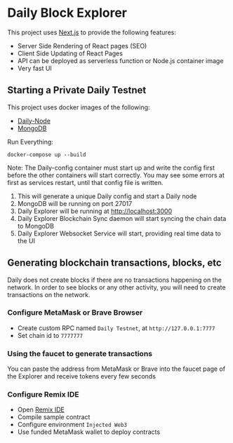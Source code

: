 # Daily Block Explorer

This project uses [Next.js](https://nextjs.org/) to provide the following features:

- Server Side Rendering of React pages (SEO)
- Client Side Updating of React Pages
- API can be deployed as serverless function or Node.js container image
- Very fast UI

## Starting a Private Daily Testnet

This project uses docker images of the following:

- [Daily-Node](https://github.com/dailycrypto-me/daily-node)
- [MongoDB](https://www.mongodb.com)

Run Everything:

```
docker-compose up --build
```

Note: The Daily-config container must start up and write the config first before the other containers will start correctly. You may see some errors at first as services restart, until that config file is written.

1. This will generate a unique Daily config and start a Daily node
2. MongoDB will be running on port 27017
3. Daily Explorer will be running at [http://localhost:3000](http://localhost:3000)
4. Daily Explorer Blockchain Sync daemon will start syncing the chain data to MongoDB
5. Daily Explorer Websocket Service will start, providing real time data to the UI

## Generating blockchain transactions, blocks, etc

Daily does not create blocks if there are no transactions happening on the network. In order to see blocks or any other activity, you will need to create transactions on the network.

### Configure MetaMask or Brave Browser

- Create custom RPC named `Daily Testnet`, at `http://127.0.0.1:7777`
- Set chain id to `7777777`

### Using the faucet to generate transactions

You can paste the address from MetaMask or Brave into the faucet page of the Explorer and receive tokens every few seconds

### Configure Remix IDE

- Open [Remix IDE](https://remix.ethereum.org)
- Compile sample contract
- Configure environment `Injected Web3`
- Use funded MetaMask wallet to deploy contracts
